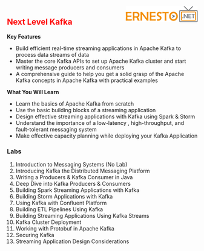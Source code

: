 <img align="right" src="./logo.png">

<h2><span style="color:red;">Next Level Kafka</span></h2>



**Key Features**

- Build efficient real-time streaming applications in Apache Kafka to process data streams of data
- Master the core Kafka APIs to set up Apache Kafka cluster and start writing message producers and consumers
- A comprehensive guide to help you get a solid grasp of the Apache Kafka concepts in Apache Kafka with practical examples

**What You Will Learn**

- Learn the basics of Apache Kafka from scratch
- Use the basic building blocks of a streaming application
- Design effective streaming applications with Kafka using Spark & Storm
- Understand the importance of a low-latency , high-throughput, and fault-tolerant messaging system
- Make effective capacity planning while deploying your Kafka Application


### Labs

1. Introduction to Messaging Systems (No Lab)
2. Introducing Kafka the Distributed Messaging Platform
3. Writing a Producers & Kafka Consumer in Java
4. Deep Dive into Kafka Producers & Consumers
5. Building Spark Streaming Applications with Kafka
6. Building Storm Applications with Kafka
7. Using Kafka with Confluent Platform
8. Building ETL Pipelines Using Kafka
9. Building Streaming Applications Using Kafka Streams
10. Kafka Cluster Deployment
11. Working with Protobuf in Apache Kafka
12. Securing Kafka
13. Streaming Application Design Considerations

